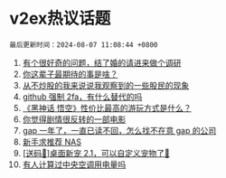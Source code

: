 # v2ex热议话题

`最后更新时间：2024-08-07 11:08:44 +0800`

1. [有个很好奇的问题，结了婚的请进来做个调研](https://www.v2ex.com/t/1062870)
1. [你这辈子最期待的事是啥？](https://www.v2ex.com/t/1063046)
1. [从不炒股的我来说说我观察到的一些股民的现象](https://www.v2ex.com/t/1062876)
1. [github 强制 2fa，有什么替代的吗](https://www.v2ex.com/t/1062879)
1. [《黑神话 悟空》性价比最高的游玩方式是什么？](https://www.v2ex.com/t/1062892)
1. [你觉得剧情很反转的一部电影](https://www.v2ex.com/t/1063013)
1. [gap 一年了，一直已读不回，怎么找不在意 gap 的公司](https://www.v2ex.com/t/1062929)
1. [新手求推荐 NAS](https://www.v2ex.com/t/1062959)
1. [[送码🎁]桌面新宠 2.1，可以自定义宠物了🎉](https://www.v2ex.com/t/1062875)
1. [有人计算过中央空调用电量吗](https://www.v2ex.com/t/1062893)

